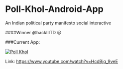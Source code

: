 # Poll-Khol-Android-App
An Indian political party manifesto social interactive 

####Winner @hackIIITD :smiley:

###Current App:

[![Poll Khol](http://img.youtube.com/vi/HcdBjq_9veE/0.jpg)](https://www.youtube.com/watch?v=HcdBjq_9veE)

Link: https://www.youtube.com/watch?v=HcdBjq_9veE
